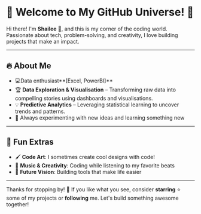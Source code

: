 # 🌟 Welcome to My GitHub Universe! 🚀

Hi there! I'm **Shailee** 👋, and this is my corner of the coding world. Passionate about tech, problem-solving, and creativity, I love building projects that make an impact.

---

## 🔥 About Me
- 💻Data  enthusiast**[Excel, PowerBI]**
- 🏆 **Data Exploration & Visualisation** – Transforming raw data into compelling stories using dashboards and visualisations.
- 💡 **Predictive Analytics** – Leveraging statistical learning to uncover trends and patterns.
- 🚀 Always experimenting with new ideas and learning something new


---

## 🎨 Fun Extras
- 🖌️ **Code Art**: I sometimes create cool designs with code!
- 🎵 **Music & Creativity**: Coding while listening to my favorite beats
- 🔮 **Future Vision**: Building tools that make life easier

---

Thanks for stopping by! 💖 If you like what you see, consider **starring** ⭐ some of my projects or **following** me. Let's build something awesome together!
